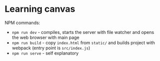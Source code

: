 # Learning canvas

NPM commands:

*  `npm run dev` - compiles, starts the server with file watcher and opens the web browser with main page
*  `npm run build` - copy `index.html` from `static/` and builds project with webpack (entry point is `src/index.js`)
*  `npm run serve` - self explanatory

